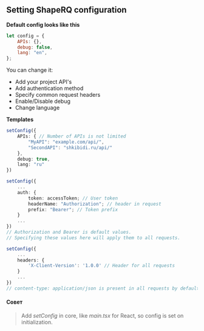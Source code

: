 Setting ShapeRQ configuration
---
**Default config looks like this**
```javascript
let config = {
    APIs: {},
    debug: false,
    lang: "en",
};
```
You can change it:
- Add your project API's
- Add authentication method
- Specify common request headers
- Enable/Disable debug
- Change language

**Templates**
```typescript
setConfig({
    APIs: { // Number of APIs is not limited
        "MyAPI": "example.com/api/", 
        "SecondAPI": "shkibidi.ru/api/" 
    }, 
    debug: true,
    lang: "ru"
})
```
```typescript
setConfig({
    ...
    auth: {
        token: accessToken; // User token
        headerName: "Authorization"; // header in request
        prefix: "Bearer"; // Token prefix
    }
    ...
})
// Authorization and Bearer is default values.
// Specifying these values here will apply them to all requests.
```
```typescript
setConfig({
    ...
    headers: {
        'X-Client-Version': '1.0.0' // Header for all requests
    }
    ...
})
// content-type: application/json is present in all requests by default
```
#### Совет
> Add *setConfig* in core, like *main.tsx* for React, so config is set on initialization.